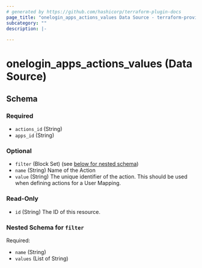 ```yaml
---
# generated by https://github.com/hashicorp/terraform-plugin-docs
page_title: "onelogin_apps_actions_values Data Source - terraform-provider-onelogin-1"
subcategory: ""
description: |-
  
---
```


# onelogin_apps_actions_values (Data Source)





<!-- schema generated by tfplugindocs -->
## Schema

### Required

- `actions_id` (String)
- `apps_id` (String)

### Optional

- `filter` (Block Set) (see [below for nested schema](#nestedblock--filter))
- `name` (String) Name of the Action
- `value` (String) The unique identifier of the action. This should be used when defining actions for a User Mapping.

### Read-Only

- `id` (String) The ID of this resource.

<a id="nestedblock--filter"></a>
### Nested Schema for `filter`

Required:

- `name` (String)
- `values` (List of String)


